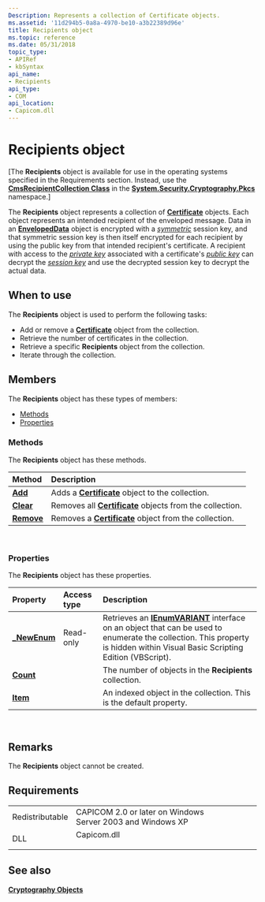 ```yaml
---
Description: Represents a collection of Certificate objects.
ms.assetid: '11d294b5-0a8a-4970-be10-a3b22389d96e'
title: Recipients object
ms.topic: reference
ms.date: 05/31/2018
topic_type:
- APIRef
- kbSyntax
api_name:
- Recipients
api_type:
- COM
api_location:
- Capicom.dll
---
```


# Recipients object

\[The **Recipients** object is available for use in the operating systems specified in the Requirements section. Instead, use the [**CmsRecipientCollection Class**](/dotnet/api/system.security.cryptography.pkcs.cmsrecipientcollection?view=dotnet-plat-ext-3.1) in the [**System.Security.Cryptography.Pkcs**](/dotnet/api/system.security.cryptography.pkcs?view=dotnet-plat-ext-3.1) namespace.\]

The **Recipients** object represents a collection of [**Certificate**](certificate.md) objects. Each object represents an intended recipient of the enveloped message. Data in an [**EnvelopedData**](envelopeddata.md) object is encrypted with a [*symmetric*](../secgloss/s-gly.md) session key, and that symmetric session key is then itself encrypted for each recipient by using the public key from that intended recipient's certificate. A recipient with access to the [*private key*](../secgloss/p-gly.md) associated with a certificate's [*public key*](../secgloss/p-gly.md) can decrypt the [*session key*](../secgloss/s-gly.md) and use the decrypted session key to decrypt the actual data.

## When to use

The **Recipients** object is used to perform the following tasks:

-   Add or remove a [**Certificate**](certificate.md) object from the collection.
-   Retrieve the number of certificates in the collection.
-   Retrieve a specific **Recipients** object from the collection.
-   Iterate through the collection.

## Members

The **Recipients** object has these types of members:

-   [Methods](#methods)
-   [Properties](#properties)

### Methods

The **Recipients** object has these methods.



| Method                              | Description                                                                            |
|:------------------------------------|:---------------------------------------------------------------------------------------|
| [**Add**](recipients-add.md)       | Adds a [**Certificate**](certificate.md) object to the collection.<br/>         |
| [**Clear**](recipients-clear.md)   | Removes all [**Certificate**](certificate.md) objects from the collection.<br/> |
| [**Remove**](recipients-remove.md) | Removes a [**Certificate**](certificate.md) object from the collection.<br/>    |



 

### Properties

The **Recipients** object has these properties.



| Property                                           | Access type          | Description                                                                                                                                                                                                                     |
|:---------------------------------------------------|:---------------------|:--------------------------------------------------------------------------------------------------------------------------------------------------------------------------------------------------------------------------------|
| [**\_NewEnum**](recipients-newenum.md)<br/> | Read-only<br/> | Retrieves an [**IEnumVARIANT**](/windows/win32/api/oaidl/nn-oaidl-ienumvariant) interface on an object that can be used to enumerate the collection. This property is hidden within Visual Basic Scripting Edition (VBScript).<br/> |
| [**Count**](recipients-count.md)<br/>       |                      | The number of objects in the **Recipients** collection.<br/>                                                                                                                                                              |
| [**Item**](recipients-item.md)<br/>         |                      | An indexed object in the collection. This is the default property.<br/>                                                                                                                                                   |



 

## Remarks

The **Recipients** object cannot be created.

## Requirements



|                            |                                                                                        |
|----------------------------|----------------------------------------------------------------------------------------|
| Redistributable<br/> | CAPICOM 2.0 or later on Windows Server 2003 and Windows XP<br/>                  |
| DLL<br/>             | <dl> <dt>Capicom.dll</dt> </dl> |



## See also

<dl> <dt>

[**Cryptography Objects**](cryptography-objects.md)
</dt> </dl>

 

 